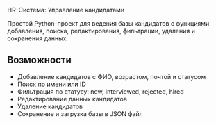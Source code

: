 HR-Система: Управление кандидатами

Простой Python-проект для ведения базы кандидатов с функциями добавления, поиска, редактирования, фильтрации, удаления и сохранения данных.

## Возможности
- Добавление кандидатов с ФИО, возрастом, почтой и статусом
- Поиск по имени или ID
- Фильтрация по статусу: new, interviewed, rejected, hired
- Редактирование данных кандидатов
- Удаление кандидатов
- Сохранение и загрузка базы в JSON файл